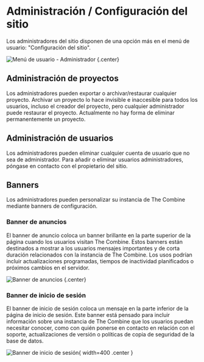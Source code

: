 # Administración / Configuración del sitio

Los administradores del sitio disponen de una opción más en el menú de usuario: "Configuración del sitio".

![Menú de usuario - Administrador](../images/userMenuAdmin.png) {.center}

## Administración de proyectos

Los administradores pueden exportar o archivar/restaurar cualquier proyecto. Archivar un proyecto lo hace invisible e
inaccesible para todos los usuarios, incluso el creador del proyecto, pero cualquier administrador puede restaurar el
proyecto. Actualmente no hay forma de eliminar permanentemente un proyecto.

## Administración de usuarios

Los administradores pueden eliminar cualquier cuenta de usuario que no sea de administrador. Para añadir o eliminar
usuarios administradores, póngase en contacto con el propietario del sitio.

## Banners

Los administradores pueden personalizar su instancia de The Combine mediante banners de configuración.

### Banner de anuncios

El banner de anuncio coloca un banner brillante en la parte superior de la página cuando los usuarios visitan The
Combine. Estos banners están destinados a mostrar a los usuarios mensajes importantes y de corta duración relacionados
con la instancia de The Combine. Los usos podrían incluir actualizaciones programadas, tiempos de inactividad
planificados o próximos cambios en el servidor.

![Banner de anuncios](../images/announcementBanner.png) {.center}

### Banner de inicio de sesión

El banner de inicio de sesión coloca un mensaje en la parte inferior de la página de inicio de sesión. Este banner está
pensado para incluir información sobre una instancia de The Combine que los usuarios puedan necesitar conocer, como con
quién ponerse en contacto en relación con el soporte, actualizaciones de versión o políticas de copia de seguridad de la
base de datos.

![Banner de inicio de sesión](../images/loginBanner.png){ width=400 .center }

